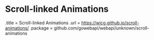 # Scroll-linked Animations

.title = Scroll-linked Animations
.url = <https://wicg.github.io/scroll-animations/>
.package = github.com/gowebapi/webapi/unknown/scroll-animations
